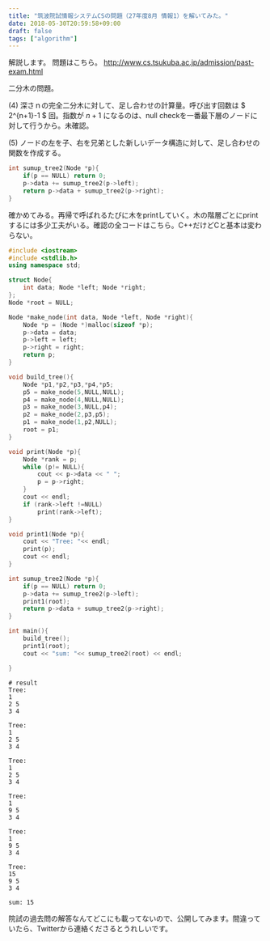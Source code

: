 ```yaml
---
title: "筑波院試情報システムCSの問題（27年度8月 情報1）を解いてみた。"
date: 2018-05-30T20:59:58+09:00
draft: false
tags: ["algorithm"]
---
```

解説します。
問題はこちら。
http://www.cs.tsukuba.ac.jp/admission/past-exam.html

二分木の問題。

(4) 深さｎの完全二分木に対して、足し合わせの計算量。呼び出す回数は $ 2^{n+1}-1 $ 回。指数が $n+1$ になるのは、null checkを一番最下層のノードに対して行うから。未確認。

(5) ノードの左を子、右を兄弟とした新しいデータ構造に対して、足し合わせの関数を作成する。

```cpp
int sumup_tree2(Node *p){
    if(p == NULL) return 0;
    p->data += sumup_tree2(p->left);
    return p->data + sumup_tree2(p->right);
}
```

確かめてみる。再帰で呼ばれるたびに木をprintしていく。木の階層ごとにprintするには多少工夫がいる。確認の全コードはこちら。C++だけどCと基本は変わらない。

```cpp
#include <iostream>
#include <stdlib.h>
using namespace std;

struct Node{
    int data; Node *left; Node *right;
};
Node *root = NULL;

Node *make_node(int data, Node *left, Node *right){
    Node *p = (Node *)malloc(sizeof *p);
    p->data = data;
    p->left = left;
    p->right = right;
    return p;
}

void build_tree(){
    Node *p1,*p2,*p3,*p4,*p5;
    p5 = make_node(5,NULL,NULL);
    p4 = make_node(4,NULL,NULL);
    p3 = make_node(3,NULL,p4);
    p2 = make_node(2,p3,p5);
    p1 = make_node(1,p2,NULL);
    root = p1;
}

void print(Node *p){
    Node *rank = p;
    while (p!= NULL){
        cout << p->data << " ";
        p = p->right;
    }
    cout << endl;
    if (rank->left !=NULL)
        print(rank->left);
}

void print1(Node *p){
    cout << "Tree: "<< endl;
    print(p);
    cout << endl;
}

int sumup_tree2(Node *p){
    if(p == NULL) return 0;
    p->data += sumup_tree2(p->left);
    print1(root);
    return p->data + sumup_tree2(p->right);
}

int main(){
    build_tree();
    print1(root);
    cout << "sum: "<< sumup_tree2(root) << endl;

}
```
```
# result
Tree:   
1       
2 5     
3 4     
        
Tree:   
1       
2 5     
3 4     
        
Tree:   
1       
2 5     
3 4     
        
Tree:   
1       
9 5     
3 4     
        
Tree:   
1       
9 5     
3 4     
        
Tree:   
15      
9 5     
3 4     
        
sum: 15 

```

院試の過去問の解答なんてどこにも載ってないので、公開してみます。間違っていたら、Twitterから連絡くださるとうれしいです。